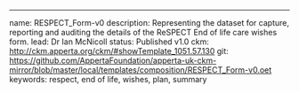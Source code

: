---
name: RESPECT_Form-v0
description: Representing the dataset for capture, reporting and auditing the details of the ReSPECT End of life care wishes form.
lead: Dr Ian McNicoll
status: Published v1.0
ckm: http://ckm.apperta.org/ckm/#showTemplate_1051.57.130
git: https://github.com/AppertaFoundation/apperta-uk-ckm-mirror/blob/master/local/templates/composition/RESPECT_Form-v0.oet
keywords: respect, end of life, wishes, plan, summary

